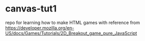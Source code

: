 # canvas-tut1
repo for learning how to make HTML games
with reference from https://developer.mozilla.org/en-US/docs/Games/Tutorials/2D_Breakout_game_pure_JavaScript
